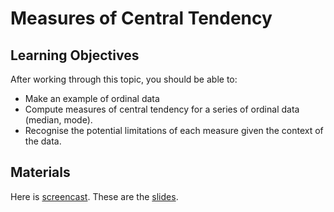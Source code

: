 # Measures of Central Tendency

## Learning Objectives

After working through this topic, you should be able to:

- Make an example of ordinal data
- Compute measures of central tendency for a series of ordinal data (median, mode).
- Recognise the potential limitations of each measure given the context of the data.

## Materials

Here is
[screencast](https://electure.uni-bonn.de/static/mh_default_org/engage-player/xxx).
These are the [slides](descriptive_statistics-central_tendency_ordinal_data.pdf).
